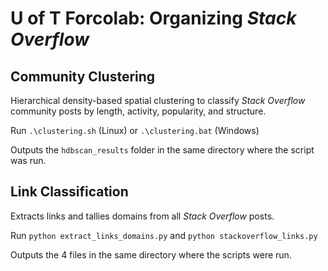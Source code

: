 # U of T Forcolab: Organizing *Stack Overflow*

## Community Clustering
Hierarchical density-based spatial clustering to classify *Stack Overflow* community posts by length, activity, popularity, and structure.

Run `.\clustering.sh` (Linux) or `.\clustering.bat` (Windows)

Outputs the `hdbscan_results` folder in the same directory where the script was run.

## Link Classification
Extracts links and tallies domains from all *Stack Overflow* posts.

Run `python extract_links_domains.py` and `python stackoverflow_links.py`

Outputs the 4 files in the same directory where the scripts were run.